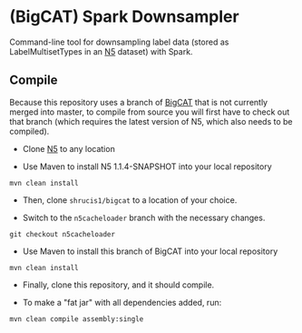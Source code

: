 # (BigCAT) Spark Downsampler
Command-line tool for downsampling label data (stored as LabelMultisetTypes in an [N5](https://github.com/saalfeldlab/n5) dataset) with Spark.

## Compile

Because this repository uses a branch of [BigCAT](https://github.com/shrucis1/bigcat) that is not currently merged into master, to compile from source you will first have to check out that branch (which requires the latest version of N5, which also needs to be compiled).

 - Clone [N5](https://github.com/saalfeldlab/n5) to any location

 - Use Maven to install N5 1.1.4-SNAPSHOT into your local repository

```
mvn clean install
```

 - Then, clone `shrucis1/bigcat` to a location of your choice.

 - Switch to the `n5cacheloader` branch with the necessary changes.

```
git checkout n5cacheloader
```

 - Use Maven to install this branch of BigCAT into your local repository

```
mvn clean install
```

 - Finally, clone this repository, and it should compile.

 - To make a "fat jar" with all dependencies added, run:

```
mvn clean compile assembly:single
```
